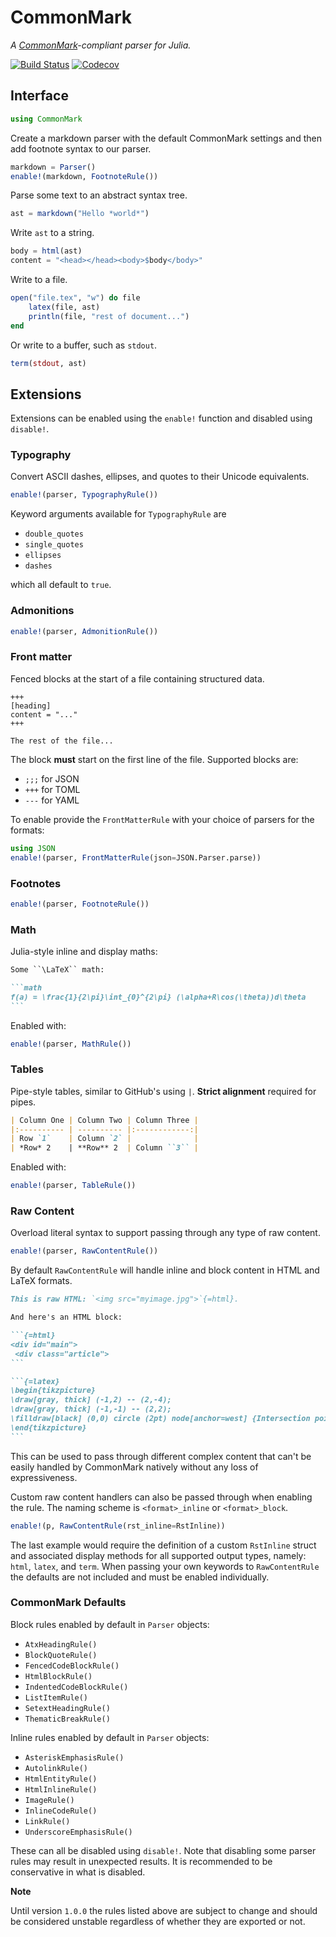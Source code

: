 # CommonMark

*A [CommonMark](https://spec.commonmark.org/current/)-compliant parser for Julia.*

[![Build Status](https://travis-ci.org/MichaelHatherly/CommonMark.jl.svg?branch=master)](https://travis-ci.org/MichaelHatherly/CommonMark.jl)
[![Codecov](https://codecov.io/gh/MichaelHatherly/CommonMark.jl/branch/master/graph/badge.svg)](https://codecov.io/gh/MichaelHatherly/CommonMark.jl)

## Interface

```julia
using CommonMark
```

Create a markdown parser with the default CommonMark settings and then add
footnote syntax to our parser.

```julia
markdown = Parser()
enable!(markdown, FootnoteRule())
```

Parse some text to an abstract syntax tree.

```julia
ast = markdown("Hello *world*")
```

Write `ast` to a string.

```julia
body = html(ast)
content = "<head></head><body>$body</body>"
```

Write to a file.

```julia
open("file.tex", "w") do file
    latex(file, ast)
    println(file, "rest of document...")
end
```

Or write to a buffer, such as `stdout`.

```julia
term(stdout, ast)
```

## Extensions

Extensions can be enabled using the `enable!` function and disabled using `disable!`.

### Typography

Convert ASCII dashes, ellipses, and quotes to their Unicode equivalents.

```julia
enable!(parser, TypographyRule())
```

Keyword arguments available for `TypographyRule` are

  - `double_quotes`
  - `single_quotes`
  - `ellipses`
  - `dashes`

which all default to `true`.

### Admonitions

```julia
enable!(parser, AdmonitionRule())
```

### Front matter

Fenced blocks at the start of a file containing structured data.

```
+++
[heading]
content = "..."
+++

The rest of the file...
```

The block **must** start on the first line of the file. Supported blocks are:

  - `;;;` for JSON
  - `+++` for TOML
  - `---` for YAML

To enable provide the `FrontMatterRule` with your choice of parsers for the formats:

```julia
using JSON
enable!(parser, FrontMatterRule(json=JSON.Parser.parse))
```

### Footnotes

```julia
enable!(parser, FootnoteRule())
```

### Math

Julia-style inline and display maths:

````markdown
Some ``\LaTeX`` math:

```math
f(a) = \frac{1}{2\pi}\int_{0}^{2\pi} (\alpha+R\cos(\theta))d\theta
```
````

Enabled with:

```julia
enable!(parser, MathRule())
```

### Tables

Pipe-style tables, similar to GitHub's using `|`. **Strict alignment** required for pipes.

```markdown
| Column One | Column Two | Column Three |
|:---------- | ---------- |:------------:|
| Row `1`    | Column `2` |              |
| *Row* 2    | **Row** 2  | Column ``3`` |
```

Enabled with:

```julia
enable!(parser, TableRule())
```

### Raw Content

Overload literal syntax to support passing through any type of raw content.

```julia
enable!(parser, RawContentRule())
```

By default `RawContentRule` will handle inline and block content in HTML and
LaTeX formats.

````markdown
This is raw HTML: `<img src="myimage.jpg">`{=html}.

And here's an HTML block:

```{=html}
<div id="main">
 <div class="article">
```
````

````markdown
```{=latex}
\begin{tikzpicture}
\draw[gray, thick] (-1,2) -- (2,-4);
\draw[gray, thick] (-1,-1) -- (2,2);
\filldraw[black] (0,0) circle (2pt) node[anchor=west] {Intersection point};
\end{tikzpicture}
```
````

This can be used to pass through different complex content that can't be easily
handled by CommonMark natively without any loss of expressiveness.

Custom raw content handlers can also be passed through when enabling the rule.
The naming scheme is `<format>_inline` or `<format>_block`.

```julia
enable!(p, RawContentRule(rst_inline=RstInline))
```

The last example would require the definition of a custom `RstInline` struct
and associated display methods for all supported output types, namely: `html`,
`latex`, and `term`. When passing your own keywords to `RawContentRule` the
defaults are not included and must be enabled individually.

### CommonMark Defaults

Block rules enabled by default in `Parser` objects:

  - `AtxHeadingRule()`
  - `BlockQuoteRule()`
  - `FencedCodeBlockRule()`
  - `HtmlBlockRule()`
  - `IndentedCodeBlockRule()`
  - `ListItemRule()`
  - `SetextHeadingRule()`
  - `ThematicBreakRule()`

Inline rules enabled by default in `Parser` objects:

  - `AsteriskEmphasisRule()`
  - `AutolinkRule()`
  - `HtmlEntityRule()`
  - `HtmlInlineRule()`
  - `ImageRule()`
  - `InlineCodeRule()`
  - `LinkRule()`
  - `UnderscoreEmphasisRule()`

These can all be disabled using `disable!`. Note that disabling some parser
rules may result in unexpected results. It is recommended to be conservative in
what is disabled.

**Note**

Until version `1.0.0` the rules listed above are subject to change and should
be considered unstable regardless of whether they are exported or not.
